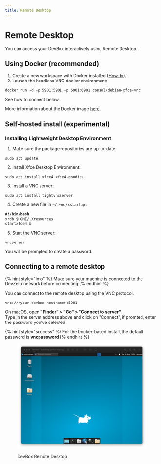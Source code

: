 ```yaml
---
title: Remote Desktop
---
```

# Remote Desktop

You can access your DevBox interactively using Remote Desktop.

## Using Docker (recommended)

1. Create a new workspace with Docker installed ([How-to](../references/starter-templates/build-tools/docker.md)).
2. Launch the headless VNC docker environment:

```
docker run -d -p 5901:5901 -p 6901:6901 consol/debian-xfce-vnc
```

See how to connect below.

More information about the Docker image [here](https://github.com/ConSol/docker-headless-vnc-container/tree/master).

## Self-hosted install (experimental)

### Installing Lightweight Desktop Environment

1. Make sure the package repositories are up-to-date:

```
sudo apt update
```

2. Install Xfce Desktop Environment:

```
sudo apt install xfce4 xfce4-goodies
```

3. Install a VNC server:

```
sudo apt install tightvncserver
```

4. Create a new file in `~/.vnc/xstartup` :

<pre><code><strong>#!/bin/bash
</strong>xrdb $HOME/.Xresources
startxfce4 &#x26;
</code></pre>

5. Start the VNC server:

```
vncserver
```

You will be prompted to create a password.

## Connecting to a remote desktop

{% hint style="info" %}
Make sure your machine is connected to the DevZero network before connecting
{% endhint %}

You can connect to the remote desktop using the VNC protocol.

```
vnc://<your-devbox-hostname>:5901
```

On macOS, open **"Finder" > "Go" > "Connect to server".**\
Type in the server address above and click on "Connect", if promted, enter the password you've selected.

{% hint style="success" %}
For the Docker-based install, the default password is **vncpassword**
{% endhint %}

<figure><img src="../.gitbook/assets/Screenshot 2024-08-06 at 13.04.47.png" alt=""><figcaption><p>DevBox Remote Desktop</p></figcaption></figure>
